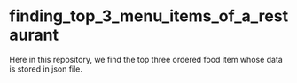 # finding_top_3_menu_items_of_a_restaurant
Here in this repository, we find the top three ordered food item whose data is stored in json file.
